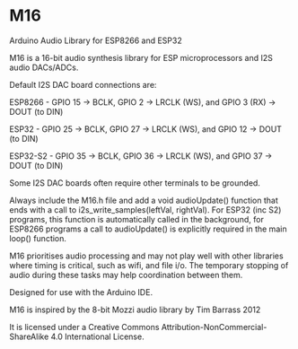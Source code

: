 # M16
Arduino Audio Library for ESP8266 and ESP32

M16 is a 16-bit audio synthesis library for ESP microprocessors and I2S audio DACs/ADCs.

Default I2S DAC board connections are:

ESP8266 - GPIO 15 -> BCLK, GPIO 2 -> LRCLK (WS), and GPIO 3 (RX) -> DOUT (to DIN)

ESP32 - GPIO 25 -> BCLK, GPIO 27 -> LRCLK (WS), and GPIO 12 -> DOUT (to DIN)

ESP32-S2 - GPIO 35 -> BCLK, GPIO 36 -> LRCLK (WS), and GPIO 37 -> DOUT (to DIN)

Some I2S DAC boards often require other terminals to be grounded.

Always include the M16.h file and add a void audioUpdate() function that ends with a call to i2s_write_samples(leftVal, rightVal). For ESP32 (inc S2) programs, this function is automatically called in the background, for ESP8266 programs a call to audioUpdate() is explicitly required in the main loop() function.

M16 prioritises audio processing and may not play well with other libraries where timing is critical, such as wifi, and file i/o. The temporary stopping of audio during these tasks may help coordination between them.

Designed for use with the Arduino IDE.

M16 is inspired by the 8-bit Mozzi audio library by Tim Barrass 2012

It is licensed under a Creative Commons Attribution-NonCommercial-ShareAlike 4.0 International License.
